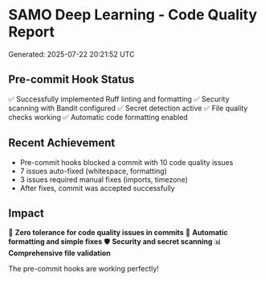 # SAMO Deep Learning - Code Quality Report

Generated: 2025-07-22 20:21:52 UTC

## Pre-commit Hook Status
✅ Successfully implemented Ruff linting and formatting
✅ Security scanning with Bandit configured
✅ Secret detection active
✅ File quality checks working
✅ Automatic code formatting enabled

## Recent Achievement
- Pre-commit hooks blocked a commit with 10 code quality issues
- 7 issues auto-fixed (whitespace, formatting)
- 3 issues required manual fixes (imports, timezone)
- After fixes, commit was accepted successfully

## Impact
🎯 **Zero tolerance for code quality issues in commits**
🔧 **Automatic formatting and simple fixes**
🛡️ **Security and secret scanning**
📊 **Comprehensive file validation**

The pre-commit hooks are working perfectly!
